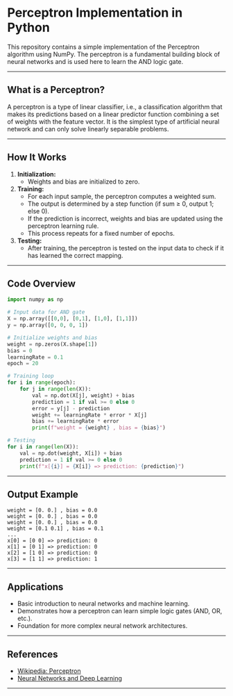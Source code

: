 # Perceptron Implementation in Python

This repository contains a simple implementation of the Perceptron algorithm using NumPy. The perceptron is a fundamental building block of neural networks and is used here to learn the AND logic gate.

---

## What is a Perceptron?

A perceptron is a type of linear classifier, i.e., a classification algorithm that makes its predictions based on a linear predictor function combining a set of weights with the feature vector. It is the simplest type of artificial neural network and can only solve linearly separable problems.

---

## How It Works

1. **Initialization:**  
   - Weights and bias are initialized to zero.
2. **Training:**  
   - For each input sample, the perceptron computes a weighted sum.
   - The output is determined by a step function (if sum ≥ 0, output 1; else 0).
   - If the prediction is incorrect, weights and bias are updated using the perceptron learning rule.
   - This process repeats for a fixed number of epochs.
3. **Testing:**  
   - After training, the perceptron is tested on the input data to check if it has learned the correct mapping.

---

## Code Overview

```python
import numpy as np

# Input data for AND gate
X = np.array([[0,0], [0,1], [1,0], [1,1]])
y = np.array([0, 0, 0, 1])

# Initialize weights and bias
weight = np.zeros(X.shape[1])
bias = 0
learningRate = 0.1
epoch = 20

# Training loop
for i in range(epoch):
    for j in range(len(X)):
        val = np.dot(X[j], weight) + bias
        prediction = 1 if val >= 0 else 0
        error = y[j] - prediction
        weight += learningRate * error * X[j]
        bias += learningRate * error
        print(f"weight = {weight} , bias = {bias}")

# Testing
for i in range(len(X)):
    val = np.dot(weight, X[i]) + bias
    prediction = 1 if val >= 0 else 0
    print(f"x[{i}] = {X[i]} => prediction: {prediction}")
```

---

## Output Example

```
weight = [0. 0.] , bias = 0.0
weight = [0. 0.] , bias = 0.0
weight = [0. 0.] , bias = 0.0
weight = [0.1 0.1] , bias = 0.1
...
x[0] = [0 0] => prediction: 0
x[1] = [0 1] => prediction: 0
x[2] = [1 0] => prediction: 0
x[3] = [1 1] => prediction: 1
```

---

## Applications

- Basic introduction to neural networks and machine learning.
- Demonstrates how a perceptron can learn simple logic gates (AND, OR, etc.).
- Foundation for more complex neural network architectures.

---

## References

- [Wikipedia: Perceptron](https://en.wikipedia.org/wiki/Perceptron)
- [Neural Networks and Deep Learning](http://neuralnetworksanddeeplearning.com/)

---

